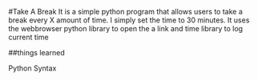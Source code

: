 #Take A Break
It is a simple python program that allows users to take a break
every X amount of time. I simply set the time to 30 minutes.
It uses the webbrowser python library to open the a link and time library to log current time

##things learned

Python Syntax